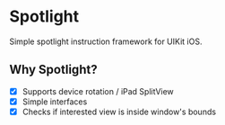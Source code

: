 # Spotlight

Simple spotlight instruction framework for UIKit iOS.

## Why Spotlight?

- [x] Supports device rotation / iPad SplitView
- [x] Simple interfaces
- [x] Checks if interested view is inside window's bounds
